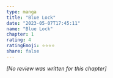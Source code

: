 ```yaml
---
type: manga
title: "Blue Lock"
date: "2023-05-07T17:45:11"
name: "Blue Lock"
chapter: 1
rating: 4
ratingEmoji: ⭐️⭐️⭐️⭐️
share: false
---
```


_[No review was written for this chapter]_
